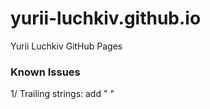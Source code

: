 # yurii-luchkiv.github.io
Yurii Luchkiv GitHub Pages

### Known Issues
1/ Trailing strings: add "&nbsp;"
